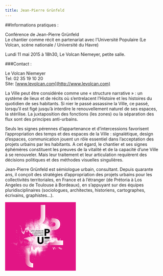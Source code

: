```yaml
---
title: Jean-Pierre Grünfeld
---
```


##Informations pratiques :

Conférence de Jean-Pierre Grünfeld   
Le chantier comme récit
en partenariat avec l’Université Populaire (Le Volcan, scène nationale / Université du Havre)


Lundi 11 mai 2015 à 18h30, Le Volcan Niemeyer, petite salle.

###Contact : 

Le Volcan Niemeyer  
Tel: 02 35 19 10 20  
Site: [www.levolcan.com](http://www.levolcan.com)

La Ville peut être considérée comme une « structure narrative » : un système de lieux et de récits où s’entrelacent l’Histoire et les histoires du quotidien de ses habitants. Si nier le passé assassine la Ville, ce passé, lorsqu’il est figé jusqu’à interdire le renouvellement naturel de ses espaces, la stérilise. La juxtaposition des fonctions (les zones) ou la séparation des flux sont des principes anti-urbains.

Seuls les signes pérennes d’appartenance et d’intercessions favorisent l’appropriation des temps et des espaces de la Ville : signalétique, design d’espaces, communication jouent un rôle essentiel dans l’acceptation des projets urbains par les habitants. A cet égard, le chantier et ses signes éphémères constituent les preuves de la vitalité et de la capacité d’une Ville à se renouveler. Mais leur traitement et leur articulation requièrent des décisions politiques et des méthodes visuelles singulières.

Jean-Pierre Grünfeld est sémiologue urbain, consultant. Depuis quarante ans, il conçoit des stratégies d’appropriation des projets urbains pour les collectivités territoriales, en France et à l’étranger (de Prétoria à Los Angeles ou de Toulouse à Bordeaux), en s’appuyant sur des équipes pluridisciplinaires (sociologues, architectes, historiens, cartographes, écrivains, graphistes…).

![usg](up2014_2015.png)
